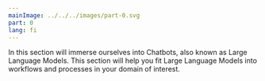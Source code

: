 ```yaml
---
mainImage: ../../../images/part-0.svg
part: 0
lang: fi
---
```


<div class="intro">

In this section will immerse ourselves into Chatbots, also known as Large Language Models. This section will help you fit Large Language Models into workflows and processes in your domain of interest.

</div>
